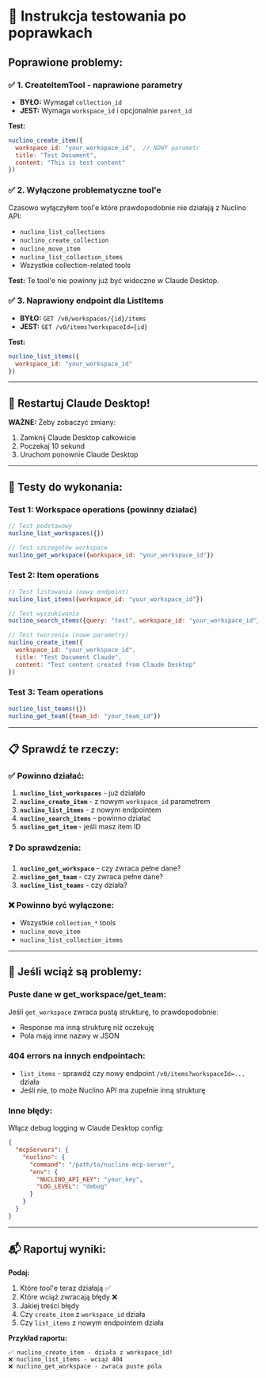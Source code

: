 # 🧪 Instrukcja testowania po poprawkach

## Poprawione problemy:

### ✅ **1. CreateItemTool - naprawione parametry**
- **BYŁO:** Wymagał `collection_id` 
- **JEST:** Wymaga `workspace_id` i opcjonalnie `parent_id`

**Test:**
```javascript
nuclino_create_item({
  workspace_id: "your_workspace_id",  // NOWY parametr
  title: "Test Document", 
  content: "This is test content"
})
```

### ✅ **2. Wyłączone problematyczne tool'e**
Czasowo wyłączyłem tool'e które prawdopodobnie nie działają z Nuclino API:
- `nuclino_list_collections` 
- `nuclino_create_collection`
- `nuclino_move_item`
- `nuclino_list_collection_items`
- Wszystkie collection-related tools

**Test:** Te tool'e nie powinny już być widoczne w Claude Desktop.

### ✅ **3. Naprawiony endpoint dla ListItems**  
- **BYŁO:** `GET /v0/workspaces/{id}/items`
- **JEST:** `GET /v0/items?workspaceId={id}`

**Test:**
```javascript
nuclino_list_items({
  workspace_id: "your_workspace_id"
})
```

---

## 🔧 Restartuj Claude Desktop!

**WAŻNE:** Żeby zobaczyć zmiany:
1. Zamknij Claude Desktop całkowicie
2. Poczekaj 10 sekund  
3. Uruchom ponownie Claude Desktop

---

## 🧪 Testy do wykonania:

### **Test 1: Workspace operations (powinny działać)**
```javascript
// Test podstawowy
nuclino_list_workspaces({})

// Test szczegółów workspace  
nuclino_get_workspace({workspace_id: "your_workspace_id"})
```

### **Test 2: Item operations** 
```javascript
// Test listowania (nowy endpoint)
nuclino_list_items({workspace_id: "your_workspace_id"})

// Test wyszukiwania
nuclino_search_items({query: "test", workspace_id: "your_workspace_id"})

// Test tworzenia (nowe parametry)
nuclino_create_item({
  workspace_id: "your_workspace_id",
  title: "Test Document Claude",
  content: "Test content created from Claude Desktop"
})
```

### **Test 3: Team operations**
```javascript
nuclino_list_teams({})
nuclino_get_team({team_id: "your_team_id"})
```

---

## 📋 Sprawdź te rzeczy:

### ✅ **Powinno działać:**
1. **`nuclino_list_workspaces`** - już działało
2. **`nuclino_create_item`** - z nowym `workspace_id` parametrem
3. **`nuclino_list_items`** - z nowym endpointem 
4. **`nuclino_search_items`** - powinno działać
5. **`nuclino_get_item`** - jeśli masz item ID

### ❓ **Do sprawdzenia:**
1. **`nuclino_get_workspace`** - czy zwraca pełne dane?
2. **`nuclino_get_team`** - czy zwraca pełne dane?
3. **`nuclino_list_teams`** - czy działa?

### ❌ **Powinno być wyłączone:**
- Wszystkie `collection_*` tools
- `nuclino_move_item`  
- `nuclino_list_collection_items`

---

## 🐛 Jeśli wciąż są problemy:

### **Puste dane w get_workspace/get_team:**
Jeśli `get_workspace` zwraca pustą strukturę, to prawdopodobnie:
- Response ma inną strukturę niż oczekuję
- Pola mają inne nazwy w JSON

### **404 errors na innych endpointach:**
- `list_items` - sprawdź czy nowy endpoint `/v0/items?workspaceId=...` działa
- Jeśli nie, to może Nuclino API ma zupełnie inną strukturę

### **Inne błędy:**
Włącz debug logging w Claude Desktop config:
```json
{
  "mcpServers": {
    "nuclino": {
      "command": "/path/to/nuclino-mcp-server",
      "env": {
        "NUCLINO_API_KEY": "your_key",
        "LOG_LEVEL": "debug"
      }
    }
  }
}
```

---

## 📬 Raportuj wyniki:

**Podaj:**
1. Które tool'e teraz działają ✅
2. Które wciąż zwracają błędy ❌ 
3. Jakiej treści błędy
4. Czy `create_item` z `workspace_id` działa
5. Czy `list_items` z nowym endpointem działa

**Przykład raportu:**
```
✅ nuclino_create_item - działa z workspace_id!
❌ nuclino_list_items - wciąż 404
❌ nuclino_get_workspace - zwraca puste pola
```